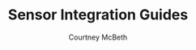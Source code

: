 ---
layout: landing
title: Sensor Integration Guides
author: Courtney McBeth
categories: ['Communication Protocols', 'Sensors']
logo: adafruit_logo.png
permalink: /sensors/
---